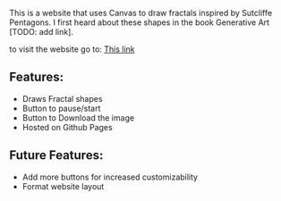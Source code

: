 This is a website that uses Canvas to draw fractals inspired by Sutcliffe Pentagons. I first heard about these shapes in the book Generative Art [TODO: add link].

to visit the website go to: [This link](https://saudi-claus.github.io/Sutcliffe_Pentagon_website/)

## Features:
- Draws Fractal shapes
- Button to pause/start
- Button to Download the image
- Hosted on Github Pages

## Future Features:
- Add more buttons for increased customizability
- Format website layout